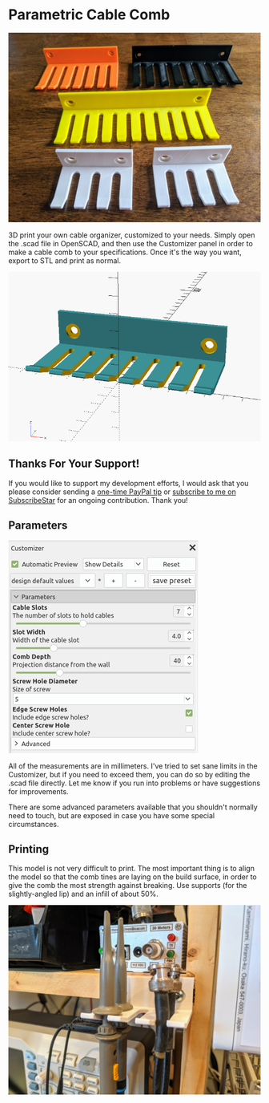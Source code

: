 # Parametric Cable Comb

<img src="CableCombExample1.jpg" width="600px">

3D print your own cable organizer, customized to your needs. Simply open the .scad file in OpenSCAD, and then use the Customizer panel in order to make a cable comb to your specifications. Once it's the way you want, export to STL and print as normal.

<img src="ParametricCableComb1.png" width="600px">

## Thanks For Your Support!

If you would like to support my development efforts, I would ask that you please consider sending a [one-time PayPal tip](https://paypal.me/NT7S) or [subscribe to me on SubscribeStar](https://www.subscribestar.com/nt7s) for an ongoing contribution. Thank you!

## Parameters

<img src="ParametricCableComb2.png">

All of the measurements are in millimeters. I've tried to set sane limits in the Customizer, but if you need to exceed them, you can do so by editing the .scad file directly. Let me know if you run into problems or have suggestions for improvements.

There are some advanced parameters available that you shouldn't normally need to touch, but are exposed in case you have some special circumstances.

## Printing

This model is not very difficult to print. The most important thing is to align the model so that the comb tines are laying on the build surface, in order to give the comb the most strength against breaking. Use supports (for the slightly-angled lip) and an infill of about 50%.

<img src="CableCombExample2.jpg" width="600px">